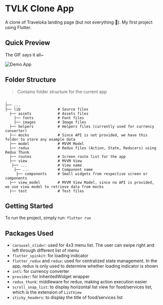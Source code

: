 # TVLK Clone App

A clone of Traveloka landing page (but not everything 👀). My first project using Flutter.

## Quick Preview

The GIF says it all~

![Demo App](https://media.giphy.com/media/8c0gfSv26F0pN0tub3/giphy.gif)

## Folder Structure

> Contains folder structure for the current app

    .
    ├── ...
    ├── lib                 # Source files
      ├── assets            # Assets files
        ├── fonts           # Font files
        ├── images          # Image files
      ├── helpers           # Helpers files (currently used for currency converter)
      ├── mocks             # Since API is not provided, we have this folder to store any example data
      ├── model             # MVVM Model
      ├── redux             # Redux files (Action, State, Reducers) using Redux Thunk
      ├── routes            # Screen route list for the app
      ├── view              # MVVM View
       ├── ...              # View name
        ├── ...             # Component name
         ├── components     # Small widgets from respective screen or components
      ├── view_model        # MVVM View Model, since no API is provided, we use view model to retrieve data from mocks
      ├── test              # Test files

## Getting Started

To run the project, simply run: `flutter run`

## Packages Used

- `carousel_slider`: used for 4x3 menu list. The user can swipe right and left through different list of menu
- `flutter_spinkit`: for loading indicator
- `flutter_redux` and `redux`: used for centralized state management. In the app, redux is only used to determine whether loading indicator is shown
- `intl`: for currency converter
- `provider`: for InheritedWidget wrapper
- `redux_thunk`: middleware for redux, making action execution easier
- `scroll_snap_list`: to display horizontal list view for food/services list, which is the extension of `ListView`
- `sticky_headers`: to display the title of food/services list
